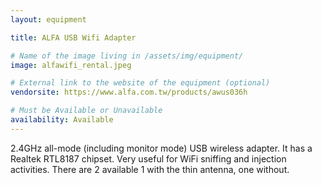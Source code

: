 ```yaml
---
layout: equipment

title: ALFA USB Wifi Adapter

# Name of the image living in /assets/img/equipment/
image: alfawifi_rental.jpeg

# External link to the website of the equipment (optional)
vendorsite: https://www.alfa.com.tw/products/awus036h

# Must be Available or Unavailable
availability: Available
---
```


2.4GHz all-mode (including monitor mode) USB wireless adapter. It has a Realtek RTL8187 chipset. Very useful for WiFi sniffing and injection activities. There are 2 available 1 with the thin antenna, one without.
